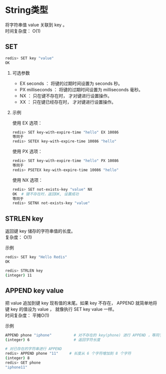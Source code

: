 # String类型

将字符串值 value 关联到 key 。  
时间复杂度： O(1)

## SET

```bash
redis> SET key "value"
OK
```

1. 可选参数

    * EX seconds ： 将键的过期时间设置为 seconds 秒。
    * PX milliseconds ： 将键的过期时间设置为 milliseconds 毫秒。
    * NX ： 只在键不存在时， 才对键进行设置操作。
    * XX ： 只在键已经存在时， 才对键进行设置操作。

2. 示例

    使用 EX 选项：

    ```bash
    redis> SET key-with-expire-time "hello" EX 10086
    等同于
    redis> SETEX key-with-expire-time 10086 "hello" 
    ```

    使用 PX 选项：

    ```bash
    redis> SET key-with-expire-time "hello" PX 10086
    等同于
    redis> PSETEX key-with-expire-time 10086 "hello" 
    ```

    使用 NX 选项：

    ```bash
    redis> SET not-exists-key "value" NX
    OK  # 键不存在时，返回OK, 设置成功
    等同于
    redis> SETNX not-exists-key "value"
    ```

## STRLEN key

返回键 key 储存的字符串值的长度。  
复杂度： O(1)

示例

```bash
redis> SET key "Hello Redis"
OK

redis> STRLEN key
(integer) 11
```

## APPEND key value

把 value 追加到键 key 现有值的末尾。如果 key 不存在， APPEND 就简单地将键 key 的值设为 value ， 就像执行 SET key value 一样。  
时间复杂度： 平摊O(1)  

示例

```bash
APPEND phone "iphone"          # 对不存在的 key(phone) 进行 APPEND ，等同于 SET phone "iphone"
(integer) 6                    # 返回字符长度

# 对已存在的字符串进行 APPEND
redis> APPEND phone "11"     # 长度从 6 个字符增加到 8 个字符
(integer) 8
redis> GET phone
"iphone11"
```
